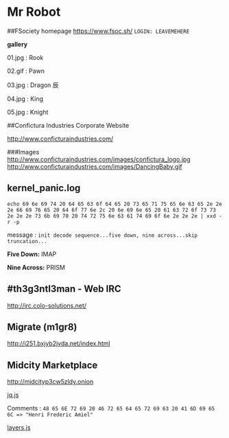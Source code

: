 # Mr Robot

##FSociety homepage
https://www.fsoc.sh/
`LOGIN: LEAVEMEHERE`

**gallery**

01.jpg : Rook

02.gif : Pawn

03.jpg : Dragon 辰

04.jpg : King

05.jpg : Knight

##Confictura Industries Corporate Website

http://www.conficturaindustries.com/

###Images
http://www.conficturaindustries.com/images/confictura_logo.jpg
http://www.conficturaindustries.com/images/DancingBaby.gif

## kernel_panic.log

`echo 69 6e 69 74 20 64 65 63 6f 64 65 20 73 65 71 75 65 6e 63 65 2e 2e 2e 66 69 76 65 20 64 6f 77 6e 2c 20 6e 69 6e 65 20 61 63 72 6f 73 73 2e 2e 2e 73 6b 69 70 20 74 72 75 6e 63 61 74 69 6f 6e 2e 2e 2e | xxd -r -p`

message : `init decode sequence...five down, nine across...skip truncation...`

**Five Down:** IMAP

**Nine Across:** PRISM

## #th3g3ntl3man - Web IRC

http://irc.colo-solutions.net/

## Migrate (m1gr8)

http://i251.bxjyb2jvda.net/index.html

## Midcity Marketplace

http://midcityp3cw5zldy.onion

[jq.js](jq.js)  

Comments : `48 65 6E 72 69 20 46 72 65 64 65 72 69 63 20 41 6D 69 65 6C => "Henri Frederic Amiel"` 

[layers.js](layers.js)

